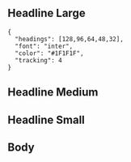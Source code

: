 


## Headline Large
```type
{
  "headings": [128,96,64,48,32],
  "font": "inter",
  "color": "#1F1F1F",
  "tracking": 4
}
```

## Headline Medium

## Headline Small

## Body
